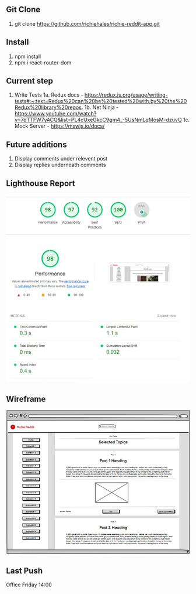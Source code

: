 ## Git Clone
1. git clone https://github.com/richiehales/richie-reddit-app.git

## Install
1. npm install
2. npm i react-router-dom

## Current step
1. Write Tests 
   1a. Redux docs - https://redux.js.org/usage/writing-tests#:~:text=Redux%20can%20be%20tested%20with,by%20the%20Redux%20library%20repos.
   1b. Net Ninja - https://www.youtube.com/watch?v=7dTTFW7yACQ&list=PL4cUxeGkcC9gm4_-5UsNmLqMosM-dzuvQ
   1c. Mock Server - https://mswjs.io/docs/
   
## Future additions
1. Display comments under relevent post
2. Display replies underneath comments

## Lighthouse Report
![image info](./images/lighthouse.jpg)

## Wireframe
![image info](./images/postspage.jpg)

## Last Push
Office Friday 14:00

